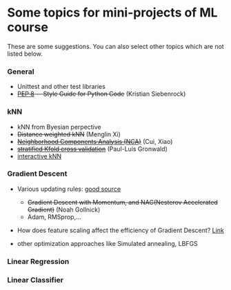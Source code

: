 # Some topics for mini-projects of ML course
These are some suggestions. You can also select other topics which are not listed below. 

### General  
- Unittest and other test libraries  
- ~~[PEP 8](https://www.python.org/dev/peps/pep-0008/) -- Style Guide for Python Code~~  (Kristian Siebenrock)

### kNN  
- kNN from Byesian perpective
- ~~Distance weighted kNN~~ (Menglin Xi)
- ~~[Neighborhood Components Analysis (NCA)](https://scikit-learn.org/stable/modules/neighbors.html#neighborhood-components-analysis)~~ (Cui, Xiao)
- ~~[stratified Kfold cross validation](https://amueller.github.io/COMS4995-s20/slides/aml-03-supervised-learning/#35)~~ (Paul-Luis Gronwald)
- [interactive kNN](http://vision.stanford.edu/teaching/cs231n-demos/knn/)

### Gradient Descent
- Various updating rules: [good source](http://www.cs.utoronto.ca/~ilya/pubs/ilya_sutskever_phd_thesis.pdf) 
  - ~~Gradient Descent with Momentum, and NAG(Nesterov Accelerated Gradient)~~ (Noah Gollnick)
  - Adam, RMSprop,... 
  
- How does feature scaling affect the efficiency of Gradient Descent? [Link](https://www.coursera.org/learn/machine-learning/lecture/xx3Da/gradient-descent-in-practice-i-feature-scaling)

- other optimization approaches like Simulated annealing, LBFGS

### Linear Regression

### Linear Classifier

